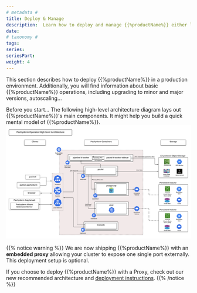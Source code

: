 ```yaml
---
# metadata # 
title: Deploy & Manage
description:  Learn how to deploy and manage {{%productName%}} either locally, on-prem, or in the cloud.
date: 
# taxonomy #
tags: 
series:
seriesPart:
weight: 4
---
```


This section describes how to deploy {{%productName%}} in a production environment.
Additionally, you will find information about basic {{%productName%}} operations,
including upgrading to minor and major versions, autoscaling...

Before you start... The following high-level architecture diagram lays out {{%productName%}}'s main components. It might help you build a quick mental model of {{%productName%}}.
![Operator High Level Arch](/images/arch_diagram_high_level.svg)

{{% notice warning %}}
We are now shipping {{%productName%}} with an **embedded proxy** 
allowing your cluster to expose one single port externally. This deployment setup is optional.

If you choose to deploy {{%productName%}} with a Proxy, check out our new recommended architecture and [deployment instructions](../deploy-manage/deploy/deploy-w-proxy/). 
{{% /notice %}}
 
